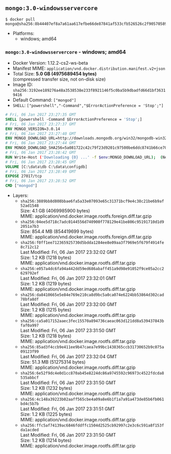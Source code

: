 ## `mongo:3.0-windowsservercore`

```console
$ docker pull mongo@sha256:8b44407ef8a7a61aa617efbe66de87841af533cfb526526c2f9057058979e529
```

-	Platforms:
	-	windows; amd64

### `mongo:3.0-windowsservercore` - windows; amd64

-	Docker Version: 1.12.2-cs2-ws-beta
-	Manifest MIME: `application/vnd.docker.distribution.manifest.v2+json`
-	Total Size: **5.0 GB (4975689454 bytes)**  
	(compressed transfer size, not on-disk size)
-	Image ID: `sha256:3192ee189276a48a3538538e233f8921146f5c0ba5b9dbadfd66d1bf36319416`
-	Default Command: `["mongod"]`
-	`SHELL`: `["powershell","-Command","$ErrorActionPreference = 'Stop';"]`

```dockerfile
# Fri, 06 Jan 2017 23:27:35 GMT
SHELL [powershell -Command $ErrorActionPreference = 'Stop';]
# Fri, 06 Jan 2017 23:27:37 GMT
ENV MONGO_VERSION=3.0.14
# Fri, 06 Jan 2017 23:27:40 GMT
ENV MONGO_DOWNLOAD_URL=http://downloads.mongodb.org/win32/mongodb-win32-x86_64-2008plus-ssl-3.0.14-signed.msi
# Fri, 06 Jan 2017 23:27:44 GMT
ENV MONGO_DOWNLOAD_SHA256=5a081722c42c79f23d9201c97500be6ddc8741b66ce707d88dad058bf84165f1
# Fri, 06 Jan 2017 23:28:42 GMT
RUN Write-Host ('Downloading {0} ...' -f $env:MONGO_DOWNLOAD_URL); 	(New-Object System.Net.WebClient).DownloadFile($env:MONGO_DOWNLOAD_URL, 'mongo.msi'); 		Write-Host ('Verifying sha256 ({0}) ...' -f $env:MONGO_DOWNLOAD_SHA256); 	if ((Get-FileHash mongo.msi -Algorithm sha256).Hash -ne $env:MONGO_DOWNLOAD_SHA256) { 		Write-Host 'FAILED!'; 		exit 1; 	}; 		Write-Host 'Installing ...'; 	Start-Process msiexec -Wait 		-ArgumentList @( 			'/i', 			'mongo.msi', 			'/quiet', 			'/qn', 			'INSTALLLOCATION=C:\mongodb', 			'ADDLOCAL=all' 		); 	$env:PATH = 'C:\mongodb\bin;' + $env:PATH; 	[Environment]::SetEnvironmentVariable('PATH', $env:PATH, [EnvironmentVariableTarget]::Machine); 		Write-Host 'Verifying install ...'; 	Write-Host '  mongo --version'; mongo --version; 	Write-Host '  mongod --version'; mongod --version; 		Write-Host 'Removing ...'; 	Remove-Item C:\mongodb\bin\*.pdb -Force; 	Remove-Item C:\windows\installer\*.msi -Force; 	Remove-Item mongo.msi -Force; 		Write-Host 'Complete.';
# Fri, 06 Jan 2017 23:28:45 GMT
VOLUME [C:\data\db C:\data\configdb]
# Fri, 06 Jan 2017 23:28:49 GMT
EXPOSE 27017/tcp
# Fri, 06 Jan 2017 23:28:52 GMT
CMD ["mongod"]
```

-	Layers:
	-	`sha256:3889bb8d808bbae6fa5a33e07093e65c31371bcf9e4c38c21be6b9af52ad1548`  
		Size: 4.1 GB (4069985900 bytes)  
		MIME: application/vnd.docker.image.rootfs.foreign.diff.tar.gzip
	-	`sha256:04ee5d718c7adc0144556d740900f778129e41be806c95191710d1d92051a7b3`  
		Size: 854.4 MB (854419699 bytes)  
		MIME: application/vnd.docker.image.rootfs.foreign.diff.tar.gzip
	-	`sha256:f0ff1ee712365925730d5bdda1284ee8e09aa3f7969e5f679f4914fe8c712c12`  
		Last Modified: Fri, 06 Jan 2017 23:32:02 GMT  
		Size: 1.2 KB (1218 bytes)  
		MIME: application/vnd.docker.image.rootfs.diff.tar.gzip
	-	`sha256:e057a4dc6fa94a442dd59ed686abaff451a9d98e91052f9ce05a2cc2629792ef`  
		Last Modified: Fri, 06 Jan 2017 23:32:01 GMT  
		Size: 1.2 KB (1219 bytes)  
		MIME: application/vnd.docker.image.rootfs.diff.tar.gzip
	-	`sha256:da8410665e5e84e769e210ca8d9bc5a0ca074e6224bb53864d302cad78bfa8df`  
		Last Modified: Fri, 06 Jan 2017 23:32:00 GMT  
		Size: 1.2 KB (1215 bytes)  
		MIME: application/vnd.docker.image.rootfs.diff.tar.gzip
	-	`sha256:ca5a017152aaec3fec15570a894736caeac063d121dd8a539437843bfaf0a997`  
		Last Modified: Fri, 06 Jan 2017 23:31:50 GMT  
		Size: 1.2 KB (1218 bytes)  
		MIME: application/vnd.docker.image.rootfs.diff.tar.gzip
	-	`sha256:85ad3f4ccb9e411ee9b47caea7e99bc1438365ccb31730652b9c075a09123f99`  
		Last Modified: Fri, 06 Jan 2017 23:32:04 GMT  
		Size: 51.3 MB (51275314 bytes)  
		MIME: application/vnd.docker.image.rootfs.diff.tar.gzip
	-	`sha256:6e52f9dc4e0d1cc870ab45e8224dc86a9745592c96973c4522fdcda8535abbcf`  
		Last Modified: Fri, 06 Jan 2017 23:31:50 GMT  
		Size: 1.2 KB (1232 bytes)  
		MIME: application/vnd.docker.image.rootfs.diff.tar.gzip
	-	`sha256:4c148a39223b02aaff565cbe4a09a8e6b1f1a7a91a473de85b6fb061bd4c5b7b`  
		Last Modified: Fri, 06 Jan 2017 23:31:51 GMT  
		Size: 1.2 KB (1225 bytes)  
		MIME: application/vnd.docker.image.rootfs.diff.tar.gzip
	-	`sha256:ffc5af74139ac6846fddffc1504d2525cb92997c2e3c6c591a8f153fda1acded`  
		Last Modified: Fri, 06 Jan 2017 23:31:50 GMT  
		Size: 1.2 KB (1214 bytes)  
		MIME: application/vnd.docker.image.rootfs.diff.tar.gzip
